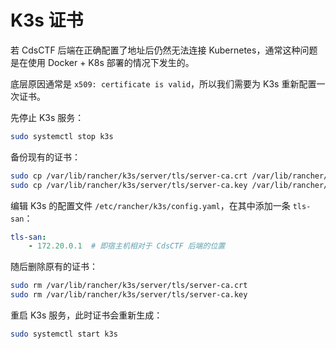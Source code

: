 # K3s 证书

若 CdsCTF 后端在正确配置了地址后仍然无法连接 Kubernetes，通常这种问题是在使用 Docker + K8s 部署的情况下发生的。

底层原因通常是 `x509: certificate is valid`，所以我们需要为 K3s 重新配置一次证书。

先停止 K3s 服务：

```bash
sudo systemctl stop k3s
```

备份现有的证书：

```bash
sudo cp /var/lib/rancher/k3s/server/tls/server-ca.crt /var/lib/rancher/k3s/server/tls/server-ca.crt.bak
sudo cp /var/lib/rancher/k3s/server/tls/server-ca.key /var/lib/rancher/k3s/server/tls/server-ca.key.bak
```

编辑 K3s 的配置文件 `/etc/rancher/k3s/config.yaml`，在其中添加一条 `tls-san`：

```yaml
tls-san:
    - 172.20.0.1  # 即宿主机相对于 CdsCTF 后端的位置
```

随后删除原有的证书：

```bash
sudo rm /var/lib/rancher/k3s/server/tls/server-ca.crt
sudo rm /var/lib/rancher/k3s/server/tls/server-ca.key
```

重启 K3s 服务，此时证书会重新生成：

```bash
sudo systemctl start k3s
```
